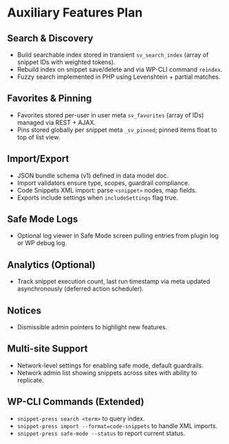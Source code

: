 ﻿# Auxiliary Features Plan

## Search & Discovery
- Build searchable index stored in transient `sv_search_index` (array of snippet IDs with weighted tokens).
- Rebuild index on snippet save/delete and via WP-CLI command `reindex`.
- Fuzzy search implemented in PHP using Levenshtein + partial matches.

## Favorites & Pinning
- Favorites stored per-user in user meta `sv_favorites` (array of IDs) managed via REST + AJAX.
- Pins stored globally per snippet meta `_sv_pinned`; pinned items float to top of list view.

## Import/Export
- JSON bundle schema (v1) defined in data model doc.
- Import validators ensure type, scopes, guardrail compliance.
- Code Snippets XML import: parse `<snippet>` nodes, map fields.
- Exports include settings when `includeSettings` flag true.

## Safe Mode Logs
- Optional log viewer in Safe Mode screen pulling entries from plugin log or WP debug log.

## Analytics (Optional)
- Track snippet execution count, last run timestamp via meta updated asynchronously (deferred action scheduler).

## Notices
- Dismissible admin pointers to highlight new features.

## Multi-site Support
- Network-level settings for enabling safe mode, default guardrails.
- Network admin list showing snippets across sites with ability to replicate.

## WP-CLI Commands (Extended)
- `snippet-press search <term>` to query index.
- `snippet-press import --format=code-snippets` to handle XML imports.
- `snippet-press safe-mode --status` to report current status.